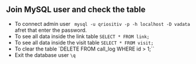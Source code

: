 ## Join MySQL user and check the table

- To connect admin user ` mysql -u qriositiv -p -h localhost -D vadata` afret that enter the password.
- To see all data inside the link table `SELECT * FROM link;`
- To see all data inside the visit table `SELECT * FROM visit;`
- To clear the table `DELETE FROM call_log WHERE id > 1;``
- Exit the database user `\q`
